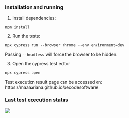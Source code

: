 ### Installation and running

1. Install dependencies:

`npm install`

2. Run the tests: 

`npx cypress run --browser chrome --env environment=dev`

Passing `--headless` will force the browser to be hidden.

3. Open the cypress test editor

`npx cypress open`

 Test execution result page can be accessed on: https://maaaariana.github.io/pecodesoftware/

### Last test execution status

<img src="https://github.com/maaaariana/pecodesoftware/workflows/PecodeSoftware-tracker-CI/badge.svg?branch=master">
